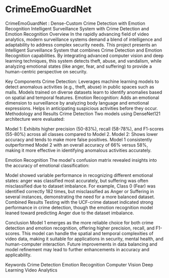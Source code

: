 # CrimeEmoGuardNet
CrimeEmoGuardNet : Dense-Custom Crime Detection with Emotion Recognition
Intelligent Surveillance System with Crime Detection and Emotion Recognition
Overview
In the rapidly advancing field of video analytics, modern surveillance systems demand a blend of intelligence and adaptability to address complex security needs. This project presents an Intelligent Surveillance System that combines Crime Detection and Emotion Recognition capabilities. By integrating advanced computer vision and deep learning techniques, this system detects theft, abuse, and vandalism, while analyzing emotional states (like anger, fear, and suffering) to provide a human-centric perspective on security.

Key Components
Crime Detection:
Leverages machine learning models to detect anomalous activities (e.g., theft, abuse) in public spaces such as malls.
Models trained on diverse datasets learn to identify anomalies based on spatial and temporal features.
Emotion Recognition:
Adds an emotional dimension to surveillance by analyzing body language and emotional expressions.
Helps in anticipating suspicious activities before they occur.
Methodology and Results
Crime Detection
Two models using DenseNet121 architecture were evaluated:

Model 1: Exhibits higher precision (50-83%), recall (58-78%), and F1-scores (55-80%) across all classes compared to Model 2.
Model 2: Shows lower accuracy and tends to make more false positives.
Model 1 consistently outperformed Model 2 with an overall accuracy of 66% versus 58%, making it more effective in identifying anomalous activities accurately.

Emotion Recognition
The model's confusion matrix revealed insights into the accuracy of emotional classification:

Model showed variable performance in recognizing different emotional states: anger was classified most accurately, but suffering was often misclassified due to dataset imbalance.
For example, Class 0 (Fear) was identified correctly 182 times, but misclassified as Anger or Suffering in several instances, demonstrating the need for a more balanced dataset.
Combined Results
Testing with the UCF-crime dataset indicated strong performance in crime detection, though the emotion recognition model leaned toward predicting Anger due to the dataset imbalance.

Conclusion
Model 1 emerges as the more reliable choice for both crime detection and emotion recognition, offering higher precision, recall, and F1-scores. This model can handle the spatial and temporal complexities of video data, making it suitable for applications in security, mental health, and human-computer interaction. Future improvements in data balancing and model refinement may lead to further enhancements in accuracy and applicability.

Keywords
Crime Detection
Emotion Recognition
Computer Vision
Deep Learning
Video Analytics
